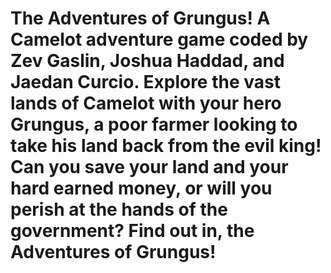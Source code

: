 # The Adventures of Grungus! A Camelot adventure game coded by Zev Gaslin, Joshua Haddad, and Jaedan Curcio. Explore the vast lands of Camelot with your hero Grungus, a poor farmer looking to take his land back from the evil king! Can you save your land and your hard earned money, or will you perish at the hands of the government? Find out in, the Adventures of Grungus!
